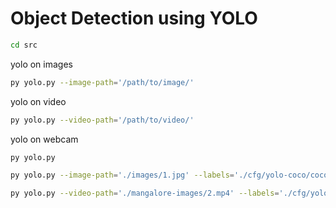 # Object Detection using YOLO

```sh
cd src
```

yolo on images
```sh
py yolo.py --image-path='/path/to/image/'
```

yolo on video
```sh
py yolo.py --video-path='/path/to/video/'
```

yolo on webcam
```sh
py yolo.py
```

```sh
py yolo.py --image-path='./images/1.jpg' --labels='./cfg/yolo-coco/coco.names' --weights='././cfg/yolo-coco/yolov3.weights' --config='./cfg/yolo-coco/yolov3.cfg'
```

```sh
py yolo.py --video-path='./mangalore-images/2.mp4' --labels='./cfg/yolo-coco/coco.names' --weights='././cfg/yolo-coco/yolov3.weights' --config='./cfg/yolo-coco/yolov3.cfg'
```
